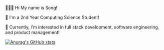 👩🏻‍💻 Hi My name is Song!

🏫 I'm a 2nd Year Computing Science Student! 

👾 Currently, I'm interested in full stack development, software engineering, and product management!

[![Anurag's GitHub stats](https://github-readme-stats.vercel.app/api?username=eunsongkoh)](https://github.com/anuraghazra/github-readme-stats)


